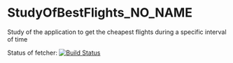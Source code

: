# StudyOfBestFlights_NO_NAME
Study of the application to get the cheapest flights during a specific interval of time

Status of fetcher:
[![Build Status](https://jcrecio.visualstudio.com/StudyOfBestFlights_NO_NAME/_apis/build/status/jcrecio.StudyOfBestFlights_NO_NAME?branchName=master)](https://jcrecio.visualstudio.com/StudyOfBestFlights_NO_NAME/_build/latest?definitionId=7&branchName=master)
